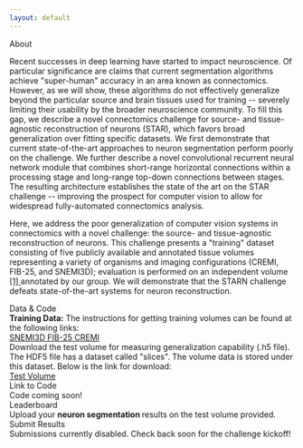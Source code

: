 ```yaml
---
layout: default
---
```


<div class="grid-layout">
  <div class="card">
    <div class="card-header"> About </div>
    <div class="card-main">
      <div class="main-description">
      <p>
      Recent successes in deep learning have started to impact neuroscience. Of particular significance are claims that current segmentation algorithms achieve "super-human" accuracy in an area known as connectomics. However, as we will show, these algorithms do not effectively generalize beyond the particular source and brain tissues used for training -- severely limiting their usability by the broader neuroscience community. To fill this gap, we describe a novel connectomics challenge for source- and tissue-agnostic reconstruction of neurons (STAR), which favors broad generalization over fitting specific datasets. We first demonstrate that current state-of-the-art approaches to neuron segmentation perform poorly on the challenge. We further describe a novel convolutional recurrent neural network module that combines short-range horizontal connections within a processing stage and long-range top-down connections between stages. The resulting architecture establishes the state of the art on the STAR challenge -- improving the prospect for computer vision to allow for widespread fully-automated connectomics analysis.
      </p>
      <p>
      Here, we address the poor generalization of computer vision systems in connectomics with a novel challenge: the source- and tissue-agnostic reconstruction of neurons. This challenge presents a "training" dataset consisting of five publicly available and annotated tissue volumes representing a variety of organisms and imaging configurations (CREMI, FIB-25, and SNEMI3D); evaluation is performed on an independent volume <a href="https://www.nature.com/articles/nature09818"> [1] </a> annotated by our group. We will demonstrate that the STARN challenge defeats state-of-the-art systems for neuron reconstruction.
      </p>
      </div>
    </div>
  </div>
  <div class="card">
    <div class="card-header"> Data & Code </div>
    <div class="card-main">
      <div class="main-description"> <strong> Training Data:</strong> The instructions for getting training volumes can be found at the following links: </div>
      <div class="grid-layout pad-some">
        <a href="http://brainiac2.mit.edu/SNEMI3D/home" class="btn align-center"> SNEMI3D </a>
        <a href="https://github.com/google/ffn/#sample-data" class="btn align-center"> FIB-25 </a>
        <a href="https://cremi.org/" class="btn align-center"> CREMI </a>
      </div>
      <div class="main-description"> Download the test volume for measuring generalization capability (.h5 file). The HDF5 file has a dataset called "slices". The volume data is stored under this dataset. Below is the link for download: </div>
      <div class="align-center pad-some">
        <a href="https://doi.org/10.5281/zenodo.1490123" class="btn align-center"> Test Volume </a>
      </div>
    </div>
    <div class="align-center pad-some">
      <!--a href="https://doi.org/10.5281/zenodo.1490123" class="btn align-center"> Test Volume </a-->
      <div class="btn align-center"> Link to Code
        <div class="tooltip"> Code coming soon! </div>
      </div>
    </div>
  </div>
  <div class="card">
    <div class="card-header"> Leaderboard </div>
    <div class="card-main">
      <div class="main-description"> Upload your <strong> neuron segmentation </strong> results on the test volume provided. </div>
    </div>
    <div class="align-center">
      <!-- a href="#submission" class="btn align-center"> Submit Results </a -->
      <div class="btn align-center"> Submit Results
        <div class="tooltip"> Submissions currently disabled. Check back soon for the challenge kickoff! </div>
      </div>
    </div>
    <!-- table>
        <tr>
        <th> Submission Name </th>
        <th> Metric 1 </th>
        <th> Metric 2 </th>
        <th> Metric N </th>
        <th> Final score </th>
        </tr>
        <tr>
        <td> Name 1 </td>
        <td> Score 1 </td>
        <td> Score 2 </td>
        <td> Score N </td>
        <td> sum(scores[i]) </td>
        </tr>
    </table -->
  </div>
</div>
